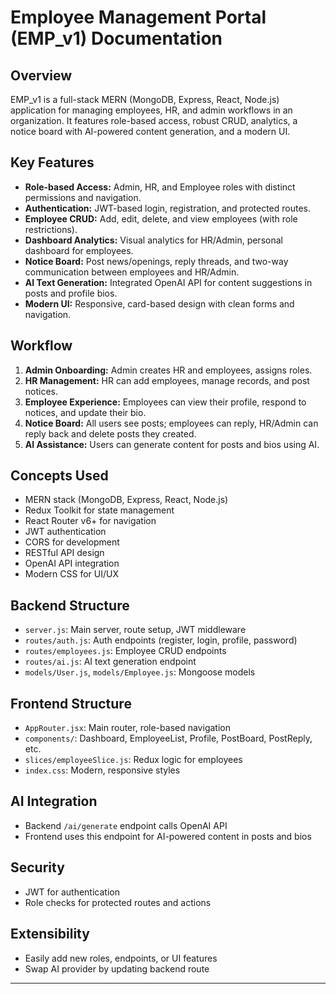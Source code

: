 # Employee Management Portal (EMP_v1) Documentation

## Overview
EMP_v1 is a full-stack MERN (MongoDB, Express, React, Node.js) application for managing employees, HR, and admin workflows in an organization. It features role-based access, robust CRUD, analytics, a notice board with AI-powered content generation, and a modern UI.

## Key Features
- **Role-based Access:** Admin, HR, and Employee roles with distinct permissions and navigation.
- **Authentication:** JWT-based login, registration, and protected routes.
- **Employee CRUD:** Add, edit, delete, and view employees (with role restrictions).
- **Dashboard Analytics:** Visual analytics for HR/Admin, personal dashboard for employees.
- **Notice Board:** Post news/openings, reply threads, and two-way communication between employees and HR/Admin.
- **AI Text Generation:** Integrated OpenAI API for content suggestions in posts and profile bios.
- **Modern UI:** Responsive, card-based design with clean forms and navigation.

## Workflow
1. **Admin Onboarding:** Admin creates HR and employees, assigns roles.
2. **HR Management:** HR can add employees, manage records, and post notices.
3. **Employee Experience:** Employees can view their profile, respond to notices, and update their bio.
4. **Notice Board:** All users see posts; employees can reply, HR/Admin can reply back and delete posts they created.
5. **AI Assistance:** Users can generate content for posts and bios using AI.

## Concepts Used
- MERN stack (MongoDB, Express, React, Node.js)
- Redux Toolkit for state management
- React Router v6+ for navigation
- JWT authentication
- CORS for development
- RESTful API design
- OpenAI API integration
- Modern CSS for UI/UX

## Backend Structure
- `server.js`: Main server, route setup, JWT middleware
- `routes/auth.js`: Auth endpoints (register, login, profile, password)
- `routes/employees.js`: Employee CRUD endpoints
- `routes/ai.js`: AI text generation endpoint
- `models/User.js`, `models/Employee.js`: Mongoose models

## Frontend Structure
- `AppRouter.jsx`: Main router, role-based navigation
- `components/`: Dashboard, EmployeeList, Profile, PostBoard, PostReply, etc.
- `slices/employeeSlice.js`: Redux logic for employees
- `index.css`: Modern, responsive styles

## AI Integration
- Backend `/ai/generate` endpoint calls OpenAI API
- Frontend uses this endpoint for AI-powered content in posts and bios

## Security
- JWT for authentication
- Role checks for protected routes and actions

## Extensibility
- Easily add new roles, endpoints, or UI features
- Swap AI provider by updating backend route

---
